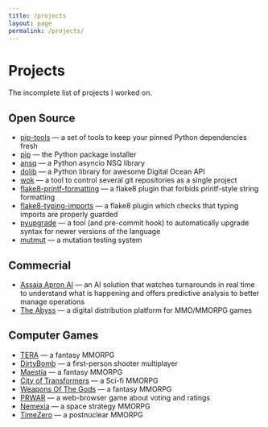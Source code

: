 ```yaml
---
title: /projects
layout: page
permalink: /projects/
---
```


# Projects

The incomplete list of projects I worked on.

## Open Source

- [pip-tools](https://github.com/jazzband/pip-tools) — a set of tools to keep your pinned Python dependencies fresh
- [pip](https://github.com/pypa/pip) — the Python package installer
- [ansq](https://github.com/list-family/ansq) — a Python asyncio NSQ library
- [dolib](https://github.com/geraxe/dolib) — a Python library for awesome Digital Ocean API
- [wok](https://github.com/lig/wok) — a tool to control several git repositories as a single project
- [flake8-printf-formatting](https://github.com/atugushev/flake8-printf-formatting) — a flake8 plugin that forbids printf-style string formatting
- [flake8-typing-imports](https://github.com/asottile/flake8-typing-imports) — a flake8 plugin which checks that typing imports are properly guarded
- [pyupgrade](https://github.com/asottile/pyupgrade) — a tool (and pre-commit hook) to automatically upgrade syntax for newer versions of the language
- [mutmut](https://github.com/boxed/mutmut) — a mutation testing system

## Commecrial

- [Assaia Apron AI](https://assaia.com) — an AI solution that watches turnarounds in real time to understand what is happening and offers predictive analysis to better manage operations
- [The Abyss](https://theabyss.com) — a digital distribution platform for MMO/MMORPG games


## Computer Games

- [TERA](https://en.wikipedia.org/wiki/TERA_(video_game)) — a fantasy MMORPG
- [DirtyBomb](https://en.wikipedia.org/wiki/Dirty_Bomb_(video_game)) — a first-person shooter multiplayer
- [Maestia](https://web.archive.org/web/20120512012817/http://www.maestia.ru/) — a fantasy MMORPG
- [City of Transformers](https://web.archive.org/web/20120420171655/http://www.ctgame.ru/) — a Sci-fi MMORPG
- [Weapons Of The Gods](https://web.archive.org/web/20120503015853/http://www.wgods.ru/) — a fantasy MMORPG
- [PRWAR](https://web.archive.org/web/20120906032306/http://www.prwar.ru/) — a web-browser game about voting and ratings
- [Nemexia](https://en.wikipedia.org/wiki/Nemexia_(video_game)) — a space strategy MMORPG
- [TimeZero](https://timezero.ru) — a postnuclear MMORPG

